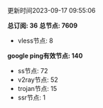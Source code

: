 更新时间2023-09-17 09:55:06

**总订阅: 36**
**总节点: 7609**
- vless节点: 8

**google ping有效节点: 140**
- ss节点: 72
- v2ray节点: 52
- trojan节点: 15
- ssr节点: 1
